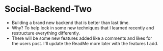# Social-Backend-Two

- Building a brand new backend that is better than last time.
- Why? To help lock in some new techniques that I learned recently and restructure everything differently.
- There will be some new features added like a comments and likes for the users post. I'll update the ReadMe more later with the features I add.